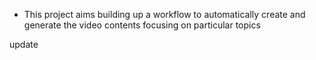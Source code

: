 * This project aims building up a workflow to automatically create and generate the video contents focusing on particular topics

update